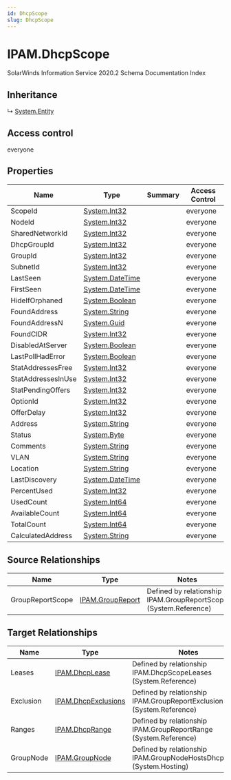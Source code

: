 ```yaml
---
id: DhcpScope
slug: DhcpScope
---
```


# IPAM.DhcpScope

SolarWinds Information Service 2020.2 Schema Documentation Index

## Inheritance

↳ [System.Entity](./../System/Entity)

## Access control

everyone

## Properties

| Name | Type | Summary | Access Control |
| ------ | ------ | ------ | ------ |
| ScopeId | [System.Int32](https://docs.microsoft.com/en-us/dotnet/api/system.int32) |  | everyone |
| NodeId | [System.Int32](https://docs.microsoft.com/en-us/dotnet/api/system.int32) |  | everyone |
| SharedNetworkId | [System.Int32](https://docs.microsoft.com/en-us/dotnet/api/system.int32) |  | everyone |
| DhcpGroupId | [System.Int32](https://docs.microsoft.com/en-us/dotnet/api/system.int32) |  | everyone |
| GroupId | [System.Int32](https://docs.microsoft.com/en-us/dotnet/api/system.int32) |  | everyone |
| SubnetId | [System.Int32](https://docs.microsoft.com/en-us/dotnet/api/system.int32) |  | everyone |
| LastSeen | [System.DateTime](https://docs.microsoft.com/en-us/dotnet/api/system.datetime) |  | everyone |
| FirstSeen | [System.DateTime](https://docs.microsoft.com/en-us/dotnet/api/system.datetime) |  | everyone |
| HideIfOrphaned | [System.Boolean](https://docs.microsoft.com/en-us/dotnet/api/system.boolean) |  | everyone |
| FoundAddress | [System.String](https://docs.microsoft.com/en-us/dotnet/api/system.string) |  | everyone |
| FoundAddressN | [System.Guid](https://docs.microsoft.com/en-us/dotnet/api/system.guid) |  | everyone |
| FoundCIDR | [System.Int32](https://docs.microsoft.com/en-us/dotnet/api/system.int32) |  | everyone |
| DisabledAtServer | [System.Boolean](https://docs.microsoft.com/en-us/dotnet/api/system.boolean) |  | everyone |
| LastPollHadError | [System.Boolean](https://docs.microsoft.com/en-us/dotnet/api/system.boolean) |  | everyone |
| StatAddressesFree | [System.Int32](https://docs.microsoft.com/en-us/dotnet/api/system.int32) |  | everyone |
| StatAddressesInUse | [System.Int32](https://docs.microsoft.com/en-us/dotnet/api/system.int32) |  | everyone |
| StatPendingOffers | [System.Int32](https://docs.microsoft.com/en-us/dotnet/api/system.int32) |  | everyone |
| OptionId | [System.Int32](https://docs.microsoft.com/en-us/dotnet/api/system.int32) |  | everyone |
| OfferDelay | [System.Int32](https://docs.microsoft.com/en-us/dotnet/api/system.int32) |  | everyone |
| Address | [System.String](https://docs.microsoft.com/en-us/dotnet/api/system.string) |  | everyone |
| Status | [System.Byte](https://docs.microsoft.com/en-us/dotnet/api/system.byte) |  | everyone |
| Comments | [System.String](https://docs.microsoft.com/en-us/dotnet/api/system.string) |  | everyone |
| VLAN | [System.String](https://docs.microsoft.com/en-us/dotnet/api/system.string) |  | everyone |
| Location | [System.String](https://docs.microsoft.com/en-us/dotnet/api/system.string) |  | everyone |
| LastDiscovery | [System.DateTime](https://docs.microsoft.com/en-us/dotnet/api/system.datetime) |  | everyone |
| PercentUsed | [System.Int32](https://docs.microsoft.com/en-us/dotnet/api/system.int32) |  | everyone |
| UsedCount | [System.Int64](https://docs.microsoft.com/en-us/dotnet/api/system.int64) |  | everyone |
| AvailableCount | [System.Int64](https://docs.microsoft.com/en-us/dotnet/api/system.int64) |  | everyone |
| TotalCount | [System.Int64](https://docs.microsoft.com/en-us/dotnet/api/system.int64) |  | everyone |
| CalculatedAddress | [System.String](https://docs.microsoft.com/en-us/dotnet/api/system.string) |  | everyone |

## Source Relationships

| Name | Type | Notes |
| ------ | ------ | ------ |
| GroupReportScope | [IPAM.GroupReport](./../IPAM/GroupReport) | Defined by relationship IPAM.GroupReportScope (System.Reference) |

## Target Relationships

| Name | Type | Notes |
| ------ | ------ | ------ |
| Leases | [IPAM.DhcpLease](./../IPAM/DhcpLease) | Defined by relationship IPAM.DhcpScopeLeases (System.Reference) |
| Exclusion | [IPAM.DhcpExclusions](./../IPAM/DhcpExclusions) | Defined by relationship IPAM.GroupReportExclusion (System.Reference) |
| Ranges | [IPAM.DhcpRange](./../IPAM/DhcpRange) | Defined by relationship IPAM.GroupReportRange (System.Reference) |
| GroupNode | [IPAM.GroupNode](./../IPAM/GroupNode) | Defined by relationship IPAM.GroupNodeHostsDhcpScope (System.Hosting) |

